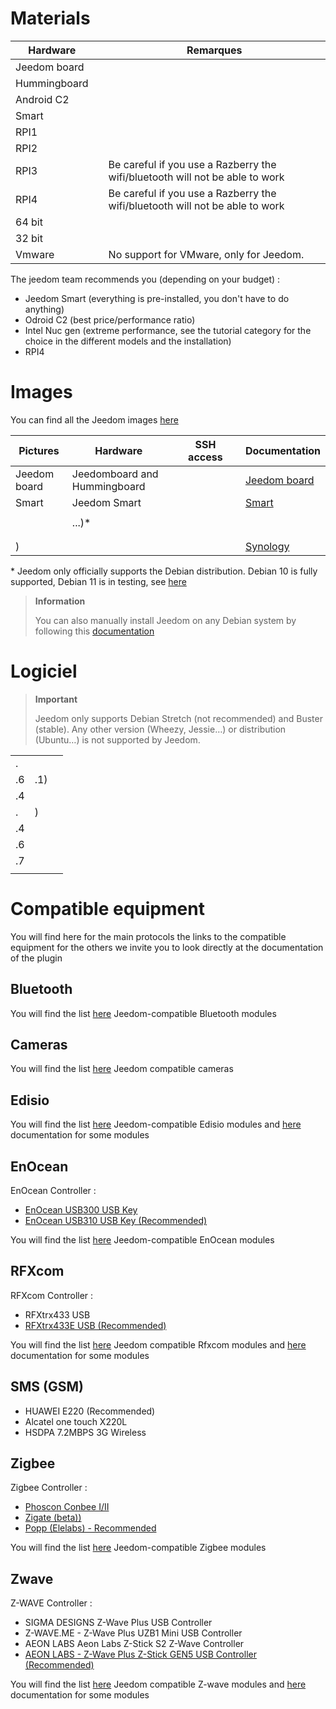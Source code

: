 # Materials

Hardware |  | Remarques
--- | --- | ---
Jeedom board             |                   |
Hummingboard            |                   |
Android C2               |                   |                          
Smart                   |                   |                          
RPI1                    |                   |                          
RPI2                    |                   |                          
RPI3                    |                   | Be careful if you use a Razberry the wifi/bluetooth will not be able to work
RPI4                    |                   | Be careful if you use a Razberry the wifi/bluetooth will not be able to work
64 bit                 |                   |                          
32 bit                 |             |                          
Vmware                  |                   | No support for VMware, only for Jeedom.

The jeedom team recommends you (depending on your budget) :

- Jeedom Smart (everything is pre-installed, you don't have to do anything)
- Odroid C2 (best price/performance ratio)
- Intel Nuc gen (extreme performance, see the tutorial category for the choice in the different models and the installation)
- RPI4

#  Images

You can find all the Jeedom images [here](https://images.jeedom.com/)

| Pictures         | Hardware       |            | SSH access      |       | Documentation      |
|----------------|----------------|----------------|----------------|----------------|---------------------|
| Jeedom board    | Jeedomboard and Hummingboard |          |  |                | [Jeedom board](https://doc.jeedom.com/en_US/installation/mini) |
| Smart          | Jeedom Smart   |            |  |                | [Smart](https://doc.jeedom.com/en_US/installation/smart) |
|             |      |            |  |                | [](https://doc.jeedom.com/en_US/installation/rpi) |
|          | ...)*               |            |  |                | [](https://doc.jeedom.com/en_US/installation/vm) |
|          |                |            |  |                | [](https://doc.jeedom.com/en_US/installation/docker) |
|         |   |          |  |                | [](https://doc.jeedom.com/en_US/installation/freeboxdelta) |
| )|  |           |   |                | [Synology](https://doc.jeedom.com/en_US/installation/synology) |

\* Jeedom only officially supports the Debian distribution. Debian 10 is fully supported, Debian 11 is in testing, see [here](https://doc.jeedom.com/en_US/compatibility/debian11)

> **Information**
>
> You can also manually install Jeedom on any Debian system by following this [documentation](https://doc.jeedom.com/en_US/installation/cli)

#  Logiciel

> **Important**
>
> Jeedom only supports Debian Stretch (not recommended) and Buster (stable). Any other version (Wheezy, Jessie…) or distribution (Ubuntu…​) is not supported by Jeedom.

|                      |                     |                 |
|-------------------------|-------------------------|--------------------------|
| .        |             |                          |
| .6                 | .1) |                          |
| .4 |                   |                          |
| .         | )|                          |
| .4               |                     |                          |
| .6           |                   |                          |
| .7               |                   |                          |
|                  |                   |                          |


# Compatible equipment

You will find here for the main protocols the links to the compatible equipment for the others we invite you to look directly at the documentation of the plugin


## Bluetooth

You will find the list [here](https://compatibility.jeedom.com/index.php?p=home&plugin=blea) Jeedom-compatible Bluetooth modules

## Cameras

You will find the list [here](https://compatibility.jeedom.com/index.php?v=d&p=home&search=&plugin=camera) Jeedom compatible cameras

## Edisio

You will find the list [here](https://doc.jeedom.com/en_US/edisio/equipement.compatible) Jeedom-compatible Edisio modules and [here](https://doc.jeedom.com/en_US/edisio/) documentation for some modules

## EnOcean

EnOcean Controller :

-   [EnOcean USB300 USB Key](https://www.domadoo.fr/fr/interface-domotique/3206-enocean-controleur-usb-enocean-avec-connecteur-sma-3700527400280.html)
-   [EnOcean USB310 USB Key (Recommended)](https://www.domadoo.fr/fr/interface-domotique/2433-enocean-controleur-usb-enocean-3700527400273.html)

You will find the list [here](https://compatibility.jeedom.com/index.php?v=d&p=home&search=&plugin=openenocean) Jeedom-compatible EnOcean modules 

## RFXcom

RFXcom Controller :

-   RFXtrx433 USB
-   [RFXtrx433E USB (Recommended)](https://www.domadoo.fr/fr/interface-domotique/4659-rfxcom-interface-radio-recepteuremetteur-xl-43392mhz-usb-chacon-somfy-rts-oregon-et-autres.html)

You will find the list [here](https://compatibility.jeedom.com/index.php?v=d&p=home&search=&plugin=rfxcom) Jeedom compatible Rfxcom modules and [here](https://doc.jeedom.com/en_US/rfxcom/) documentation for some modules

## SMS (GSM)

-   HUAWEI E220 (Recommended)
-   Alcatel one touch X220L
-   HSDPA 7.2MBPS 3G Wireless

## Zigbee

Zigbee Controller :

- [Phoscon Conbee I/II](https://www.domadoo.fr/fr/interface-domotique/4974-phoscon-passerelle-universelle-zigbee-usb-conbee-ii-4260350821328.html)
- [Zigate (beta))](https://www.domadoo.fr/fr/interface-domotique/5734-lixee-dongle-usb-zigbee-zigate-v2-compatible-jeedom-eedomus-domoticz-3770014375094.html?search_query=zigate&results=106)
- [Popp (Elelabs) - Recommended](https://www.domadoo.fr/fr/interface-domotique/5431-popp-dongle-usb-zigbee-zb-stick-chipset-efr32mg13-4251295701554.html)

You will find the list [here](https://compatibility.jeedom.com/index.php?v=d&p=home&search=&plugin=zigbee) Jeedom-compatible Zigbee modules

## Zwave

Z-WAVE Controller :

-   SIGMA DESIGNS Z-Wave Plus USB Controller
-   Z-WAVE.ME - Z-Wave Plus UZB1 Mini USB Controller
-   AEON LABS Aeon Labs Z-Stick S2 Z-Wave Controller
-   [AEON LABS - Z-Wave Plus Z-Stick GEN5 USB Controller (Recommended)](https://www.domadoo.fr/fr/interface-domotique/2917-aeotec-controleur-usb-z-wave-plus-z-stick-gen5-1220000012813.html?search_query=sigma&results=4)

You will find the list [here](https://compatibility.jeedom.com/index.php?v=d&p=home&search=&plugin=openzwave) Jeedom compatible Z-wave modules and [here](https://doc.jeedom.com/en_US/zwave/) documentation for some modules
